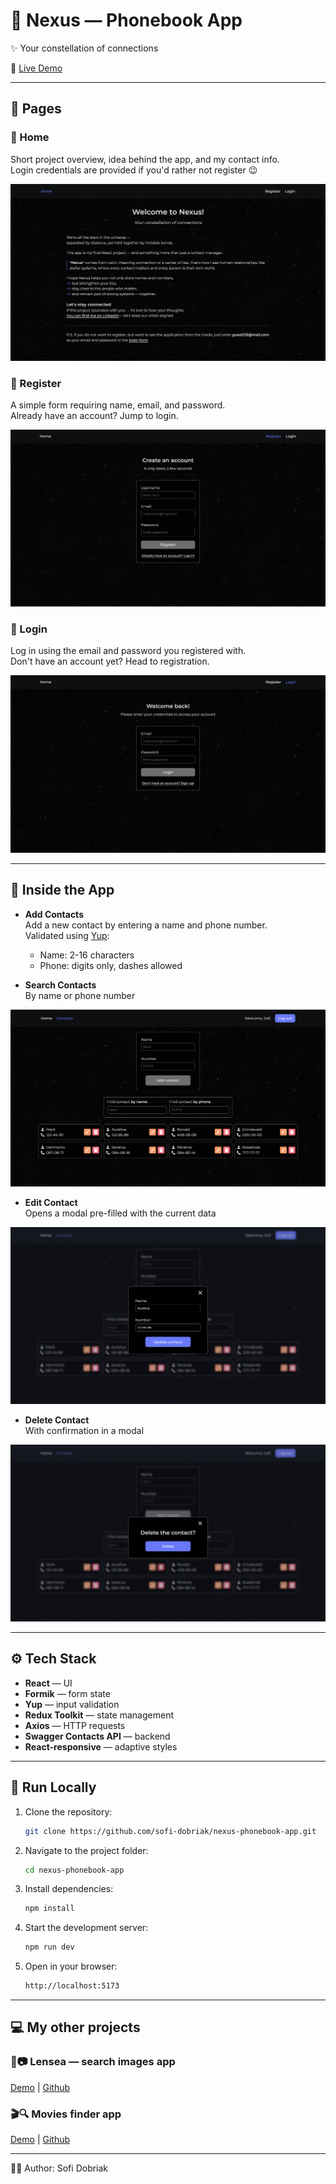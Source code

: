 # 💫 Nexus — Phonebook App

✨ Your constellation of connections

🔗 [Live Demo](https://nexus-phonebook-app.vercel.app/)  

---

## 📄 Pages

### 🔸 Home

Short project overview, idea behind the app, and my contact info.  
Login credentials are provided if you'd rather not register 😉

![Home page](./public/nexus-home.png)

### 🔸 Register

A simple form requiring name, email, and password.  
Already have an account? Jump to login.

![Register page](./public/nexus-register.png)

### 🔸 Login

Log in using the email and password you registered with.  
Don't have an account yet? Head to registration.

![Login page](./public/nexus-login.png)

---

## 📱 Inside the App

- **Add Contacts**  
  Add a new contact by entering a name and phone number.  
  Validated using [Yup](https://github.com/jquense/yup):

  - Name: 2-16 characters
  - Phone: digits only, dashes allowed

- **Search Contacts**  
  By name or phone number

![Inside the app](./public/nexus-inside.png)

- **Edit Contact**  
  Opens a modal pre-filled with the current data

![Edit modal](./public/nexus-edit.png)

- **Delete Contact**  
  With confirmation in a modal

![Delete modal](./public/nexus-delete.png)



---

## ⚙️ Tech Stack

- **React** — UI
- **Formik** — form state
- **Yup** — input validation
- **Redux Toolkit** — state management
- **Axios** — HTTP requests
- **Swagger Contacts API** — backend
- **React-responsive** — adaptive styles

---

## 🚀 Run Locally

1. Clone the repository:
   ```bash
   git clone https://github.com/sofi-dobriak/nexus-phonebook-app.git
2. Navigate to the project folder:
    ```bash
    cd nexus-phonebook-app
3. Install dependencies:
    ```bash
    npm install
4. Start the development server:
    ```bash
    npm run dev

5. Open in your browser:
    ```bash
    http://localhost:5173

---

## 💻 My other projects

### 🔎📷 Lensea — search images app

[Demo](https://lensea-search-images-ds0kw8wom-sofis-projects-f6b2a04f.vercel.app/) |
[Github](https://github.com/sofi-dobriak/lensea-search-images-app)

### 🎬🔍 Movies finder app

[Demo](https://movie-finder-app-three.vercel.app/) |
[Github](https://github.com/sofi-dobriak/movie-finder-app)

---

👩‍💻 Author: Sofi Dobriak